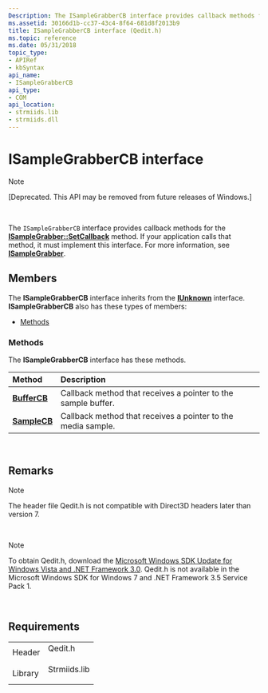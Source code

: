```yaml
---
Description: The ISampleGrabberCB interface provides callback methods for the ISampleGrabber::SetCallback method. If your application calls that method, it must implement this interface. For more information, see ISampleGrabber.
ms.assetid: 30166d1b-cc37-43c4-8f64-681d8f2013b9
title: ISampleGrabberCB interface (Qedit.h)
ms.topic: reference
ms.date: 05/31/2018
topic_type: 
- APIRef
- kbSyntax
api_name: 
- ISampleGrabberCB
api_type: 
- COM
api_location: 
- strmiids.lib
- strmiids.dll
---
```


# ISampleGrabberCB interface

> [!Note]  
> \[Deprecated. This API may be removed from future releases of Windows.\]

 

The `ISampleGrabberCB` interface provides callback methods for the [**ISampleGrabber::SetCallback**](isamplegrabber-setcallback.md) method. If your application calls that method, it must implement this interface. For more information, see [**ISampleGrabber**](isamplegrabber.md).

## Members

The **ISampleGrabberCB** interface inherits from the [**IUnknown**](/windows/win32/api/unknwn/nn-unknwn-iunknown) interface. **ISampleGrabberCB** also has these types of members:

-   [Methods](#methods)

### Methods

The **ISampleGrabberCB** interface has these methods.



| Method                                        | Description                                                              |
|:----------------------------------------------|:-------------------------------------------------------------------------|
| [**BufferCB**](isamplegrabbercb-buffercb.md) | Callback method that receives a pointer to the sample buffer.<br/> |
| [**SampleCB**](isamplegrabbercb-samplecb.md) | Callback method that receives a pointer to the media sample.<br/>  |



 

## Remarks

> [!Note]  
> The header file Qedit.h is not compatible with Direct3D headers later than version 7.

 

> [!Note]  
> To obtain Qedit.h, download the [Microsoft Windows SDK Update for Windows Vista and .NET Framework 3.0](https://msdn.microsoft.com/windowsvista/bb980924.aspx). Qedit.h is not available in the Microsoft Windows SDK for Windows 7 and .NET Framework 3.5 Service Pack 1.

 

## Requirements



|                    |                                                                                         |
|--------------------|-----------------------------------------------------------------------------------------|
| Header<br/>  | <dl> <dt>Qedit.h</dt> </dl>      |
| Library<br/> | <dl> <dt>Strmiids.lib</dt> </dl> |



 

 